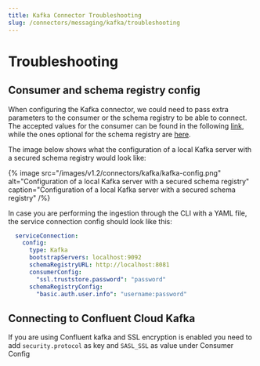```yaml
---
title: Kafka Connector Troubleshooting
slug: /connectors/messaging/kafka/troubleshooting
---
```


# Troubleshooting

## Consumer and schema registry config

When configuring the Kafka connector, we could need to pass extra parameters to the consumer or the schema registry to
be able to connect. The accepted values for the consumer can be found in the following
[link](https://github.com/edenhill/librdkafka/blob/master/CONFIGURATION.md), while the ones optional for
the schema registry are [here](https://docs.confluent.io/5.5.1/clients/confluent-kafka-python/index.html#confluent_kafka.schema_registry.SchemaRegistryClient).

The image below shows what the configuration of a local Kafka server with a secured schema registry would look like:

{% image
src="/images/v1.2/connectors/kafka/kafka-config.png"
alt="Configuration of a local Kafka server with a secured schema registry"
caption="Configuration of a local Kafka server with a secured schema registry" /%}

In case you are performing the ingestion through the CLI with a YAML file, the service connection config should look
like this:

```yaml
  serviceConnection:
    config:
      type: Kafka
      bootstrapServers: localhost:9092
      schemaRegistryURL: http://localhost:8081
      consumerConfig:
        "ssl.truststore.password": "password"
      schemaRegistryConfig:
        "basic.auth.user.info": "username:password"
```

## Connecting to Confluent Cloud Kafka

If you are using Confluent kafka and SSL encryption is enabled you need to add `security.protocol` as key and `SASL_SSL` as value under Consumer Config
